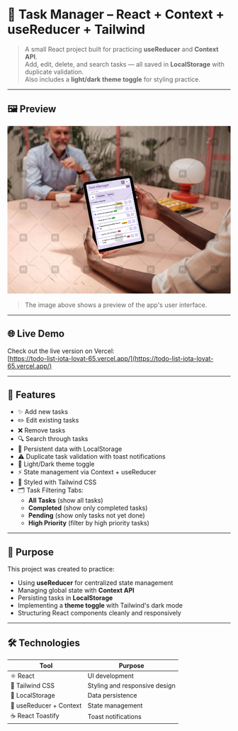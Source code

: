 # 🧩 Task Manager – React + Context + useReducer + Tailwind

> A small React project built for practicing **useReducer** and **Context API**.  
> Add, edit, delete, and search tasks — all saved in **LocalStorage** with duplicate validation.  
> Also includes a **light/dark theme toggle** for styling practice.

---

## 🖼️ Preview

![App Mockup](https://github.com/parvin-noori/todo-list/blob/main/public/assets/images/task-manager.jpeg)

> The image above shows a preview of the app's user interface.

---

## 🌐 Live Demo

Check out the live version on Vercel:  
[https://todo-list-iota-lovat-65.vercel.app/](https://todo-list-iota-lovat-65.vercel.app/)

---

## 🚀 Features

- ✨ Add new tasks
- ✏️ Edit existing tasks
- ❌ Remove tasks
- 🔍 Search through tasks
- 💾 Persistent data with LocalStorage
- ⚠️ Duplicate task validation with toast notifications
- 🎨 Light/Dark theme toggle
- ⚡ State management via Context + useReducer
- 🧩 Styled with Tailwind CSS
- 🗂 Task Filtering Tabs:
  - **All Tasks** (show all tasks)
  - **Completed** (show only completed tasks)
  - **Pending** (show only tasks not yet done)
  - **High Priority** (filter by high priority tasks)


---

## 🧠 Purpose

This project was created to practice:

- Using **useReducer** for centralized state management  
- Managing global state with **Context API**  
- Persisting tasks in **LocalStorage**  
- Implementing a **theme toggle** with Tailwind's dark mode  
- Structuring React components cleanly and responsively  

---

## 🛠️ Technologies

| Tool | Purpose |
|------|----------|
| ⚛️ React | UI development |
| 🎨 Tailwind CSS | Styling and responsive design |
| 💾 LocalStorage | Data persistence |
| 🧩 useReducer + Context | State management |
| ☕ React Toastify | Toast notifications |  
